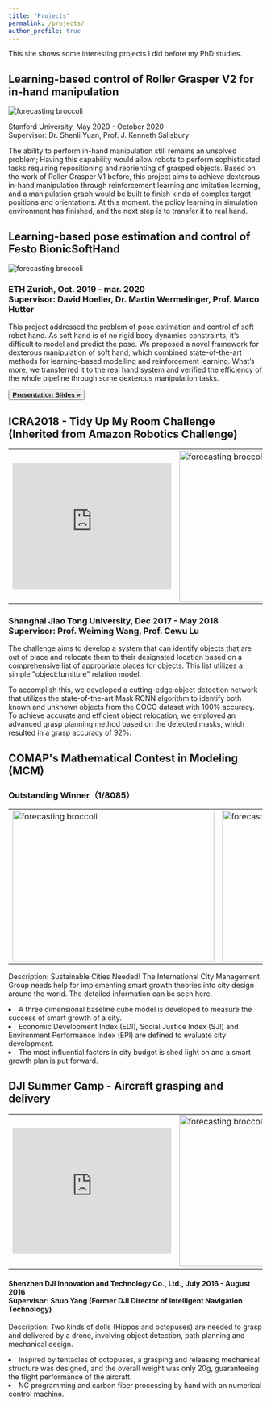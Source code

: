 ```yaml
---
title: "Projects"
permalink: /projects/
author_profile: true
---
```


This site shows some interesting projects I did before my PhD studies.

<div class="text-justify">


<div class="w3-card-4 w3-margin w3-Dark Gray">
<div class="w3-container w3-Dark Gray">
<h2><b> Learning-based control of Roller Grasper V2 for in-hand manipulation  </b></h2>
<div>
<img src="https://schortenger.github.io/images/Roller_Grasper.gif" alt="forecasting broccoli" class="responsivepost">
</div>


<!-- </div> -->

<div class="w3-container">
<p> Stanford University, May 2020 - October 2020 <br>	
Supervisor: Dr. Shenli Yuan, Prof.  J. Kenneth Salisbury </p> 
<p>The ability to perform in-hand manipulation still remains an unsolved problem; Having this capability would allow robots to perform sophisticated tasks requiring repositioning and reorienting of grasped objects. Based on the work of Roller Grasper V1 before, this project aims to achieve dexterous in-hand manipulation through reinforcement learning and imitation learning, and a manipulation graph would be built to finish kinds of complex target positions and orientations. At this moment. the policy learning in simulation environment has finished, and the next step is to transfer it to real hand. </p>
</div>


<div class="w3-card-4 w3-margin w3-Dark Gray">
<div class="w3-container w3-Dark Gray">
<h2><b> Learning-based pose estimation and control of Festo BionicSoftHand </b></h2>
<div>
<img src="https://schortenger.github.io/images/FestoHand.png" alt="forecasting broccoli" class="responsivepost">
</div>

<h3> ETH Zurich, <span class="w3-opacity"> Oct. 2019 - mar. 2020 </span> <br>
Supervisor: <span class="w3-opacity"> David Hoeller, Dr. Martin Wermelinger, Prof. Marco Hutter </span></h3> 
</div>

<div class="w3-container">
<p>This project addressed the problem of pose estimation and control of soft robot hand. As soft hand is of no rigid body dynamics constraints, it’s difficult to model and predict the pose. We proposed a novel framework for dexterous manipulation of soft hand, which combined state-of-the-art methods for learning-based modelling and reinforcement learning. What’s more, we transferred it to the real hand system and verified the efficiency of the whole pipeline through some dexterous manipulation tasks. </p>
</div>
<div class="w3-row">
<div class="w3-col m8 s12">
<p><button class="w3-button w3-padding-large w3-white w3-border"> <a href="https://xueteng.weebly.com/uploads/1/2/6/8/126869231/tengxue_presentation_compressed.pdf" > <b> Presentation Slides » </b> </a> </button></p></div>
</div>
</div>



<div class="w3-card-4 w3-margin w3-Dark Gray">
<div class="w3-container w3-Dark Gray">
<h2><b> ICRA2018 - Tidy Up My Room Challenge (Inherited from Amazon Robotics Challenge) </b></h2>

<div>
<!-- <img src="https://adrianxsalazar.github.io/images/broccoli_forecasting.png" alt="forecasting broccoli" class="responsivepost"> -->
<table>
<tr>
<td width="50%">
<iframe width="315" height="250" src="https://www.youtube.com//embed/DzuT_xpG6L0" frameborder="0" allowfullscreen></iframe>
</td>
<td width="50%" style="width:315; height=300; vertical-align: top;" >
<img  src="https://schortenger.github.io/images/TidyUpChallenge.jpg" width="315" height="300" alt="forecasting broccoli" class="responsivepost">
</td>
</tr>
</table>
</div>
<h3> Shanghai Jiao Tong University, <span class="w3-opacity"> Dec 2017 - May 2018 </span> <br>
Supervisor: <span class="w3-opacity"> Prof. Weiming Wang, Prof. Cewu Lu </span></h3> 
</div>
<div class="w3-container">
<p>The challenge aims to develop a system that can identify objects that are out of place and relocate them to their designated location based on a comprehensive list of appropriate places for objects. This list utilizes a simple "object:furniture" relation model.

To accomplish this, we developed a cutting-edge object detection network that utilizes the state-of-the-art Mask RCNN algorithm to identify both known and unknown objects from the COCO dataset with 100% accuracy. To achieve accurate and efficient object relocation, we employed an advanced grasp planning method based on the detected masks, which resulted in a grasp accuracy of 92%. </p> </div>



<div class="w3-card-4 w3-margin w3-Dark Gray">
<div class="w3-container w3-Dark Gray">
<h2><b> COMAP's Mathematical Contest in Modeling (MCM) </b></h2>
<div>
<h3>Outstanding Winner（1/8085）</h3> </div>
</div>
<table>
<tr>
<td width="50%">
<img src="https://schortenger.github.io/images/mcm-certificate.jpg" width="400" height="300" alt="forecasting broccoli" class="responsivepost">
</td>
<td width="50%">
<img src="https://schortenger.github.io/images/mcm_paper.jpg" width="300" height="300" alt="forecasting broccoli" class="responsivepost">
</td>
</tr>
</table>
</div>


<div class="w3-container">
<p>Description: Sustainable Cities Needed! The International City Management Group needs help for implementing smart growth theories into city design around the world. The detailed information can be seen here.
<li>A three dimensional baseline cube model is developed to measure the success of smart growth of a city.</li>
<li>Economic Development Index (EDI), Social Justice Index (SJI) and Environment Performance Index (EPI) are defined to evaluate city development.</li>
<li>The most influential factors in city budget is shed light on and a smart growth plan is put forward.</li></p>


<div class="w3-card-4 w3-margin w3-Dark Gray">
<div class="w3-container w3-Dark Gray">
<h2><b> DJI Summer Camp - Aircraft grasping and delivery </b></h2>

<div>
<table>
<tr>
<td width="40%">
<iframe width="315" height="250" src="https://www.youtube.com//embed/JFsCFY9m_0M" frameborder="0" allowfullscreen></iframe>
</td>
<td width="50%" style="width:315; height=300; vertical-align: middle;" >
<img  src="https://schortenger.github.io/images/DJI_camp.jpg" width="315" height="300" alt="forecasting broccoli" class="responsivepost">
</td>
</tr>
</table>
</div>
<h4> Shenzhen DJI Innovation and Technology Co., Ltd., <span class="w3-opacity"> July 2016 - August 2016 </span> <br>
Supervisor: <span class="w3-opacity"> Shuo Yang (Former DJI Director of Intelligent Navigation Technology) </span></h4> 
</div>
<div class="w3-container">
<p>Description: Two kinds of dolls (Hippos and octopuses) are needed to grasp and delivered by a drone, involving object detection, path planning and mechanical design. 
<li>Inspired by tentacles of octopuses, a grasping and releasing mechanical structure was designed, and the overall weight was only 20g, guaranteeing the flight performance of the aircraft. </li>
<li>NC programming and carbon fiber processing by hand with an numerical control machine. </li></p> </div>

</div>

